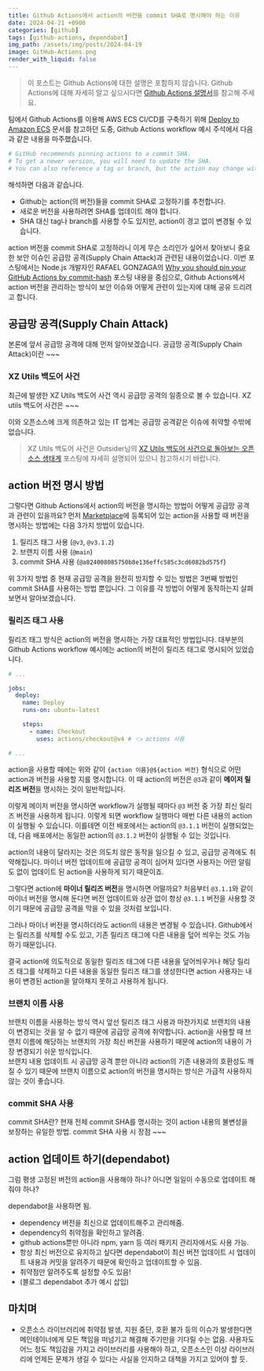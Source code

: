 ```yaml
---
title: Github Actions에서 action의 버전을 commit SHA로 명시해야 하는 이유
date: 2024-04-21 +0900
categories: [github]
tags: [github-actions, dependabot]
img_path: /assets/img/posts/2024-04-19
image: GitHub-Actions.png
render_with_liquid: false
---
```


> 이 포스트는 Github Actions에 대한 설명은 포함하지 않습니다. Github Actions에 대해 자세히 알고 싶으시다면 [Github Actions 설명서](https://docs.github.com/ko/actions)를 참고해 주세요.

팀에서 Github Actions를 이용해 AWS ECS CI/CD를 구축하기 위해 [Deploy to Amazon ECS](https://docs.github.com/en/actions/deployment/deploying-to-your-cloud-provider/deploying-to-amazon-elastic-container-service#creating-the-workflow) 문서를 참고하던 도중, Github Actions workflow 예시 주석에서 다음과 같은 내용을 마주했습니다.

```yaml
# GitHub recommends pinning actions to a commit SHA.
# To get a newer version, you will need to update the SHA.
# You can also reference a tag or branch, but the action may change without warning.
```
해석하면 다음과 같습니다.
- Github는 action(의 버전)들을 commit SHA로 고정하기를 추천합니다.
- 새로운 버전을 사용하려면 SHA를 업데이트 해야 합니다.
- SHA 대신 tag나 branch를 사용할 수도 있지만, action이 경고 없이 변경될 수 있습니다.

action 버전을 commit SHA로 고정하라니 이게 무슨 소리인가 싶어서 찾아보니 중요한 보안 이슈인 공급망 공격(Supply Chain Attack)과 관련된 내용이었습니다. 이번 포스팅에서는 Node.js 개발자인 RAFAEL GONZAGA의 [Why you should pin your GitHub Actions by commit-hash](https://blog.rafaelgss.dev/why-you-should-pin-actions-by-commit-hash) 포스팅 내용을 중심으로, Github Actions에서 action 버전을 관리하는 방식이 보안 이슈와 어떻게 관련이 있는지에 대해 공유 드리려고 합니다.

## 공급망 공격(Supply Chain Attack)
본론에 앞서 공급망 공격에 대해 먼저 알아보겠습니다. 공급망 공격(Supply Chain Attack)이란 ~~~

### XZ Utils 백도어 사건
최근에 발생한 XZ Utils 백도어 사건 역시 공급망 공격의 일종으로 볼 수 있습니다. XZ utils 백도어 사건은 ~~~

이와 오픈소스에 크게 의존하고 있는 IT 업계는 공급망 공격같은 이슈에 취약할 수밖에 없습니다. 

> XZ Utils 백도어 사건은 Outsider님의 [XZ Utils 백도어 사건으로 돌아보는 오픈소스 생태계](https://blog.outsider.ne.kr/1714) 포스팅에 자세히 설명되어 있으니 참고하시기 바랍니다.

## action 버전 명시 방법
그렇다면 Github Actions에서 action의 버전을 명시하는 방법이 어떻게 공급망 공격과 관련이 있을까요? 먼저 [Marketplace](https://github.com/marketplace?type=actions)에 등록되어 있는 action을 사용할 때 버전을 명시하는 방법에는 다음 3가지 방법이 있습니다.
1. 릴리즈 태그 사용 (`@v3`, `@v3.1.2`)
2. 브랜치 이름 사용 (`@main`)
3. commit SHA 사용 (`@a824008085750b8e136effc585c3cd6082bd575f`)

위 3가지 방법 중 현재 공급망 공격을 완전히 방지할 수 있는 방법은 3번째 방법인 commit SHA를 사용하는 방법 뿐입니다. 그 이유를 각 방법이 어떻게 동작하는지 살펴보면서 알아보겠습니다.

### 릴리즈 태그 사용
릴리즈 태그 방식은 action의 버전을 명시하는 가장 대표적인 방법입니다. 대부분의 Github Actions workflow 예시에는 action의 버전이 릴리즈 태그로 명시되어 있었습니다.

```yaml
# ...

jobs:
  deploy:
    name: Deploy
    runs-on: ubuntu-latest

    steps:
      - name: Checkout
        uses: actions/checkout@v4 # 👈 actions 사용

# ...
```

action을 사용할 때에는 위와 같이 `{action 이름}@${action 버전}` 형식으로 어떤 action과 버전을 사용할 지를 명시합니다. 이 때 action의 버전은 `@3`과 같이 **메이저 릴리즈 버전**을 명시하는 것이 일반적입니다. 

이렇게 메이저 버전을 명시하면 workflow가 실행될 때마다  `@3` 버전 중 가장 최신 릴리즈 버전을 사용하게 됩니다. 이렇게 되면 workflow 실행마다 매번 다른 내용의 action이 실행될 수 있습니다. 이를테면 이전 배포에서는 action의 `@3.1.1` 버전이 실행되었는데, 다음 배포에서는 동일한 action의 `@3.1.2` 버전이 실행될 수 있는 것입니다.

action의 내용이 달라지는 것은 의도치 않은 동작을 일으킬 수 있고, 공급망 공격에도 취약해집니다. 마이너 버전 업데이트에 공급망 공격이 심어져 있다면 사용자는 어떤 알림도 없이 업데이트 된 action을 사용하게 되기 때문이죠.

그렇다면 action에 **마이너 릴리즈 버전**을 명시하면 어떨까요? 처음부터 `@3.1.1`와 같이 마이너 버전을 명시해 둔다면 버전 업데이트와 상관 없이 항상 `@3.1.1` 버전을 사용할 것이기 때문에 공급망 공격을 막을 수 있을 것처럼 보입니다.

그러나 마이너 버전을 명시하더라도 action의 내용은 변경될 수 있습니다. Github에서는 릴리즈를 삭제할 수도 있고, 기존 릴리즈 태그에 다른 내용을 덮어 씌우는 것도 가능하기 때문입니다.

결국 action에 의도적으로 동일한 릴리즈 태그에 다른 내용을 덮어씌우거나 해당 릴리즈 태그를 삭제하고 다른 내용을 동일한 릴리즈 태그를 생성한다면 action 사용자는 내용이 변경된 action을 알아채지 못하고 사용하게 됩니다.

### 브랜치 이름 사용
브랜치 이름을 사용하는 방식 역시 앞선 릴리즈 태그 사용과 마찬가지로 브랜치의 내용이 변경되는 것을 알 수 없기 때문에 공급망 공격에 취약합니다. action을 사용할 때 브랜치 이름에 해당하는 브랜치의 가장 최신 버전을 사용하기 때문에 action의 내용이 가장 변경되기 쉬운 방식입니다.  
브랜치 내용 업데이트 시 공급망 공격 뿐만 아니라 action의 기존 내용과의 호환성도 깨질 수 있기 때문에 브랜치 이름으로 action의 버전을 명시하는 방식은 가급적 사용하지 않는 것이 좋습니다.

### commit SHA 사용
commit SHA란?
현재 전체 commit SHA를 명시하는 것이 action 내용의 불변성을 보장하는 유일한 방법.
commit SHA 사용 시 장점 ~~~

## action 업데이트 하기(dependabot)
그럼 평생 고정된 버전의 action을 사용해야 하나? 아니면 일일이 수동으로 업데이트 해줘야 하나?

dependabot을 사용하면 됨.
- dependency 버전을 최신으로 업데이트해주고 관리해줌.
- dependency의 취약점을 확인하고 알려줌.
- github actions뿐만 아니라 npm, yarn 등 여러 패키지 관리자에서도 사용 가능.
- 항상 최신 버전으로 유지하고 싶다면 dependabot이 최신 버전 업데이트 시 업데이트 내용과 커밋을 알려주기 때문에 확인하고 업데이트할 수 있음.
- 취약점만 알려주도록 설정할 수도 있음!
- (블로그 dependabot 추가 예시 삽입)

## 마치며

- 오픈소스 라이브러리에 취약점 발생, 지원 중단, 호환 불가 등의 이슈가 발생한다면 메인테이너에게 모든 책임을 떠넘기고 해결해 주기만을 기다릴 수는 없음. 사용자도 어느 정도 책임감을 가지고 라이브러리를 사용해야 하고, 오픈소스인 이상 라이브러리에 언제든 문제가 생길 수 있다는 사실을 인지하고 대책을 가지고 있어야 할 듯.